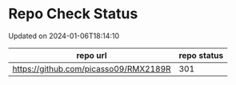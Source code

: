 # Repo Check Status

Updated on 2024-01-06T18:14:10

| repo url | repo status |
| -------- | -------- | 
|  https://github.com/picasso09/RMX2189R |  301 |
